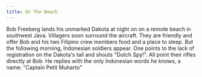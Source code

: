 ```yaml
---
title: On The Beach
---
```


Bob Freeberg lands his unmarked Dakota at night on on a remote beach in southwest Java. Villagers soon surround the aircraft. They are friendly and offer Bob and his two Filipino crew members food and a place to sleep. But the following morning, Indonesian soldiers appear. One points to the lack of registration on the Dakota's tail and shouts "Dutch Spy!". All point their rifles directly at Bob. He replies with the only Indonesian words he knows, a name: "Captain Petit Muharto"  